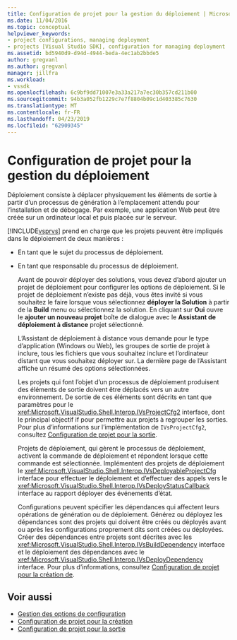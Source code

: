 ```yaml
---
title: Configuration de projet pour la gestion du déploiement | Microsoft Docs
ms.date: 11/04/2016
ms.topic: conceptual
helpviewer_keywords:
- project configurations, managing deployment
- projects [Visual Studio SDK], configuration for managing deployment
ms.assetid: bd5940d9-d94d-4944-beda-4ec1ab2bbde5
author: gregvanl
ms.author: gregvanl
manager: jillfra
ms.workload:
- vssdk
ms.openlocfilehash: 6c9bf9dd71007e3a33a217a7ec30b357cd211b00
ms.sourcegitcommit: 94b3a052fb1229c7e7f8804b09c1d403385c7630
ms.translationtype: MT
ms.contentlocale: fr-FR
ms.lasthandoff: 04/23/2019
ms.locfileid: "62909345"
---
```

# <a name="project-configuration-for-managing-deployment"></a>Configuration de projet pour la gestion du déploiement
Déploiement consiste à déplacer physiquement les éléments de sortie à partir d’un processus de génération à l’emplacement attendu pour l’installation et de débogage. Par exemple, une application Web peut être créée sur un ordinateur local et puis placée sur le serveur.

 [!INCLUDE[vsprvs](../../code-quality/includes/vsprvs_md.md)] prend en charge que les projets peuvent être impliqués dans le déploiement de deux manières :

- En tant que le sujet du processus de déploiement.

- En tant que responsable du processus de déploiement.

  Avant de pouvoir déployer des solutions, vous devez d’abord ajouter un projet de déploiement pour configurer les options de déploiement. Si le projet de déploiement n’existe pas déjà, vous êtes invité si vous souhaitez le faire lorsque vous sélectionnez **déployer la Solution** à partir de la **Build** menu ou sélectionnez la solution. En cliquant sur **Oui** ouvre le **ajouter un nouveau projet** boîte de dialogue avec le **Assistant de déploiement à distance** projet sélectionné.

  L’Assistant de déploiement à distance vous demande pour le type d’application (Windows ou Web), les groupes de sortie de projet à inclure, tous les fichiers que vous souhaitez inclure et l’ordinateur distant que vous souhaitez déployer sur. La dernière page de l’Assistant affiche un résumé des options sélectionnées.

  Les projets qui font l’objet d’un processus de déploiement produisent des éléments de sortie doivent être déplacés vers un autre environnement. De sortie de ces éléments sont décrits en tant que paramètres pour le <xref:Microsoft.VisualStudio.Shell.Interop.IVsProjectCfg2> interface, dont le principal objectif if pour permettre aux projets à regrouper les sorties. Pour plus d’informations sur l’implémentation de `IVsProjectCfg2`, consultez [Configuration de projet pour la sortie](../../extensibility/internals/project-configuration-for-output.md).

  Projets de déploiement, qui gèrent le processus de déploiement, activent la commande de déploiement et répondent lorsque cette commande est sélectionnée. Implémentent des projets de déploiement le <xref:Microsoft.VisualStudio.Shell.Interop.IVsDeployableProjectCfg> interface pour effectuer le déploiement et d’effectuer des appels vers le <xref:Microsoft.VisualStudio.Shell.Interop.IVsDeployStatusCallback> interface au rapport déployer des événements d’état.

  Configurations peuvent spécifier les dépendances qui affectent leurs opérations de génération ou de déploiement. Générez ou déployez les dépendances sont des projets qui doivent être créés ou déployés avant ou après les configurations proprement dits sont créées ou déployées. Créer des dépendances entre projets sont décrites avec les <xref:Microsoft.VisualStudio.Shell.Interop.IVsBuildDependency> interface et le déploiement des dépendances avec le <xref:Microsoft.VisualStudio.Shell.Interop.IVsDeployDependency> interface. Pour plus d’informations, consultez [Configuration de projet pour la création de](../../extensibility/internals/project-configuration-for-building.md).

## <a name="see-also"></a>Voir aussi
- [Gestion des options de configuration](../../extensibility/internals/managing-configuration-options.md)
- [Configuration de projet pour la création](../../extensibility/internals/project-configuration-for-building.md)
- [Configuration de projet pour la sortie](../../extensibility/internals/project-configuration-for-output.md)